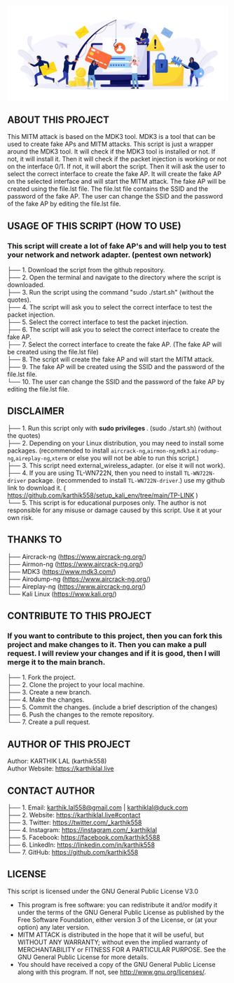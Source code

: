 ![HEADER_IMAGE](src/mitm.png)

## <b> ABOUT THIS PROJECT </b>

This MITM attack is based on the MDK3 tool. MDK3 is a tool that can be used to create fake APs and MITM attacks. This script is just a wrapper around the MDK3 tool. It will check if the MDK3 tool is installed or not. If not, it will install it. Then it will check if the packet injection is working or not on the interface 0/1. If not, it will abort the script. Then it will ask the user to select the correct interface to create the fake AP. It will create the fake AP on the selected interface and will start the MITM attack. The fake AP will be created using the file.lst file. The file.lst file contains the SSID and the password of the fake AP. The user can change the SSID and the password of the fake AP by editing the file.lst file.

## <b> USAGE OF THIS SCRIPT (HOW TO USE) </b>

### This script will create a lot of fake AP's and will help you to test your network and network adapter. (pentest own network)

├── 1. Download the script from the github repository. <br>
├── 2. Open the terminal and navigate to the directory where the script is downloaded.<br>
├── 3. Run the script using the command "sudo ./start.sh" (without the quotes).<br>
├── 4. The script will ask you to select the correct interface to test the packet injection.<br>
├── 5. Select the correct interface to test the packet injection.<br>
├── 6. The script will ask you to select the correct interface to create the fake AP.<br>
├── 7. Select the correct interface to create the fake AP. (The fake AP will be created using the file.lst file)<br>
├── 8. The script will create the fake AP and will start the MITM attack.<br>
├── 9. The fake AP will be created using the SSID and the password of the file.lst file.<br>
└── 10. The user can change the SSID and the password of the fake AP by editing the file.lst file.<br>

## <b> DISCLAIMER </b>

├── 1. Run this script only with <b> sudo privileges </b>. (sudo ./start.sh) (without the quotes) <br>
├── 2. Depending on your Linux distribution, you may need to install some packages. (recommended to install `aircrack-ng`,`airmon-ng`,`mdk3`.`airodump-ng`,`aireplay-ng`,`xterm` or else you will not be able to run this script.) <br>
├── 3. This script need external_wireless_adapter. (or else it will not work). <br>
├── 4. If you are using TL-WN722N, then you need to install `TL-WN722N-driver` package. (recommended to install `TL-WN722N-driver`.) use my github link to download it. ( https://github.com/karthik558/setup_kali_env/tree/main/TP-LINK ) <br>
└── 5. This script is for educational purposes only. The author is not responsible for any misuse or damage caused by this script. Use it at your own risk. <br>

## <b> THANKS TO </b>

├── Aircrack-ng (https://www.aircrack-ng.org/) <br>
├── Airmon-ng (https://www.aircrack-ng.org/) <br>
├── MDK3 (https://www.mdk3.com/) <br>
├── Airodump-ng (https://www.aircrack-ng.org/) <br>
├── Aireplay-ng (https://www.aircrack-ng.org/) <br>
└── Kali Linux (https://www.kali.org/) <br>

## <b> CONTRIBUTE TO THIS PROJECT </b>

### If you want to contribute to this project, then you can fork this project and make changes to it. Then you can make a pull request. I will review your changes and if it is good, then I will merge it to the main branch.

 ├── 1. Fork the project.  <br>
 ├── 2. Clone the project to your local machine.  <br>
 ├── 3. Create a new branch.  <br>
 ├── 4. Make the changes.  <br>
 ├── 5. Commit the changes. (include a brief description of the changes)  <br>
 ├── 6. Push the changes to the remote repository.  <br>
 └── 7. Create a pull request. <br>

## <b> AUTHOR OF THIS PROJECT </b>

Author: KARTHIK LAL (karthik558) <br>
Author Website: https://karthiklal.live <br>

 ## <b> CONTACT AUTHOR </b>

├── 1. Email: karthik.lal558@gmail.com | karthiklal@duck.com <br>
├── 2. Website: https://karthiklal.live#contact <br>
├── 3. Twitter: https://twitter.com/_karthik558 <br>
├── 4. Instagram: https://instagram.com/_karthiklal <br>
├── 5. Facebook: https://facebook.com/karthik5588 <br>
├── 6. LinkedIn: https://linkedin.com/in/karthik558 <br>
└── 7. GitHub: https://github.com/karthik558 <br>

## <b> LICENSE </b>

This script is licensed under the GNU General Public License V3.0<br>
*  This program is free software: you can redistribute it and/or modify it under the terms of the GNU General Public License as published by the Free Software Foundation, either version 3 of the License, or (at your option) any later version.
*  MITM ATTACK is distributed in the hope that it will be useful, but WITHOUT ANY WARRANTY; without even the implied warranty of MERCHANTABILITY or FITNESS FOR A PARTICULAR PURPOSE. See the GNU General Public License for more details.
* You should have received a copy of the GNU General Public License along with this program. If not, see <http://www.gnu.org/licenses/>.